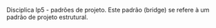 Disciplica lp5 - padrões de projeto. 
Este padrão (bridge) se refere à um padrão de projeto estrutural.
